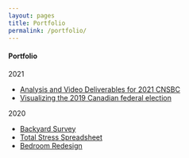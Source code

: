 ```yaml
---
layout: pages
title: Portfolio
permalink: /portfolio/
---
```


#### Portfolio

2021
<ul class="body">
  <li><a href="/portfolio/cnsbc21/">Analysis and Video Deliverables for 2021 CNSBC</a></li>
  <li><a href="/portfolio/2019cdnfe/">Visualizing the 2019 Canadian federal election</a></li>
</ul>

2020
<ul class="body">
  <li><a href="/portfolio/bkyrds/">Backyard Survey</a></li>
  <li><a href="/portfolio/tss/">Total Stress Spreadsheet</a></li>
  <li><a href="/portfolio/bdrmrd/">Bedroom Redesign</a></li>
</ul>
